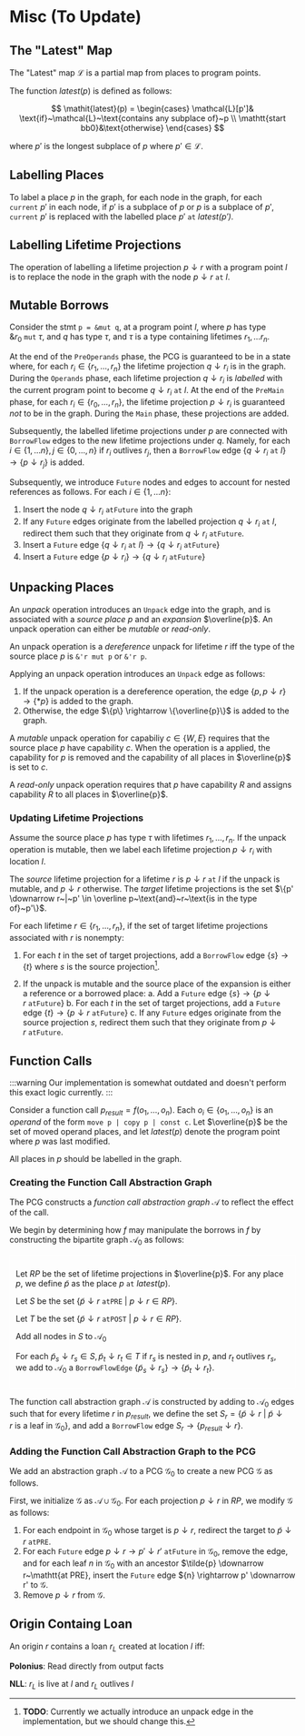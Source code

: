 # Misc (To Update)

## The "Latest" Map

The "Latest" map $\mathcal{L}$ is a partial map from places to program points.

The function $\mathit{latest}(p)$ is defined as follows:

$$
\mathit{latest}(p) = \begin{cases}
\mathcal{L}[p']& \text{if}~\mathcal{L}~\text{contains any subplace of}~p \\
\mathtt{start bb0}&\text{otherwise}
\end{cases}
$$

where $p'$ is the longest subplace of $p$ where $p' \in \mathcal{L}$.


## Labelling Places

To label a place $p$ in the graph, for each node in the graph, for each $\mathtt{current}~p'$ in each node, if $p'$ is a subplace of $p$ or $p$ is a subplace of $p'$, $\mathtt{current}~p'$ is replaced with the labelled place $p'~\mathtt{at}~\mathit{latest(p')}$.


## Labelling Lifetime Projections

The operation of labelling a lifetime projection $p \downarrow r$ with a program point $l$ is to replace the node in the graph with the node $p \downarrow r~\mathtt{at}~l$.

## Mutable Borrows

Consider the stmt `p = &mut q`, at a program point $l$, where $p$ has type $\&r_0 ~\mathtt{mut}~\tau$, and $q$ has type $\tau$, and $\tau$ is a type containing lifetimes $r_1, \ldots r_n$.

At the end of the `PreOperands` phase, the PCG is guaranteed to be in a state where, for each $r_i \in \{r_1, \ldots, r_n\}$ the lifetime projection $q \downarrow r_i$ is in the graph. During the `Operands` phase, each lifetime projection $q \downarrow r_i$ is *labelled* with the current program point to become $q \downarrow r_i ~\mathtt{at}~l$. At the end of the `PreMain` phase, for each $r_i \in \{r_0, \ldots, r_n\}$, the lifetime projection $p\downarrow r_i$ is guaranteed *not* to be in the graph. During the `Main` phase, these projections are added.

Subsequently, the labelled lifetime projections under $p$ are connected with `BorrowFlow` edges to the new lifetime projections under $q$. Namely, for each $i \in \{1, \ldots n\}, j \in \{0, \ldots, n\}$ if $r_i$ outlives $r_j$, then a `BorrowFlow` edge $\{q \downarrow r_i~\mathtt{at}~l\} \rightarrow \{p \downarrow r_j\}$ is added.

Subsequently, we introduce `Future` nodes and edges to account for nested references as follows. For each $i \in \{1, \ldots n\}$:

1. Insert the node $q \downarrow r_i~\mathtt{at Future}$ into the graph
2. If any `Future` edges originate from the labelled projection $q \downarrow r_i~\mathtt{at}~l$, redirect  them such that they originate from $q \downarrow r_i~\mathtt{at Future}$.
3. Insert a `Future` edge $\{q \downarrow r_i~\mathtt{at}~l\} \rightarrow \{q \downarrow r_i~\mathtt{at Future}\}$
4. Insert a `Future` edge $\{p \downarrow r_i\} \rightarrow \{q \downarrow r_i~\mathtt{at Future}\}$

## Unpacking Places

An *unpack* operation introduces an `Unpack` edge into the graph, and is associated with a *source place* $p$ and an *expansion* $\overline{p}$. An unpack operation can either be *mutable* or *read-only*.

An unpack operation is a *dereference* unpack for lifetime $r$ iff the type of the source place *p* is `&'r mut p` or `&'r p`.

Applying an unpack operation introduces an `Unpack` edge as follows:

1. If the unpack operation is a dereference operation, the edge $\{p, p \downarrow r\} \rightarrow \{*p\}$ is added to the graph.
2. Otherwise, the edge $\{p\} \rightarrow \{\overline{p}\}$ is added to the graph.

A *mutable* unpack operation for capabiliy $c \in \{W, E\}$ requires that the source place $p$ have capability $c$. When the operation is a applied, the capability for $p$ is removed and the capability of all places in $\overline{p}$ is set to $c$.

A *read-only* unpack operation requires that $p$ have capability $R$ and assigns capability $R$ to all places in $\overline{p}$.

### Updating Lifetime Projections

Assume the source place $p$ has type $\tau$ with lifetimes $r_1, \ldots, r_n$. If the unpack operation is mutable, then we label each lifetime projection $p\downarrow r_i$ with location $l$.

The *source* lifetime projection for a lifetime $r$ is $p \downarrow r~\mathtt{at}~l$ if the unpack is mutable, and $p\downarrow r$ otherwise. The *target* lifetime projections is the set $\{p' \downarrow r~|~p' \in \overline p~\text{and}~r~\text{is in the type of}~p'\}$.

For each lifetime $r \in \{r_1, \ldots, r_n\}$, if the set of target lifetime projections associated with $r$ is nonempty:

1. For each $t$ in the set of target projections, add a `BorrowFlow` edge $\{s\} \rightarrow \{t\}$ where $s$ is the source projection[^todo].

[^todo]: **TODO**: Currently we actually introduce an unpack edge in the implementation, but we should change this.

2. If the unpack is mutable and the source place of the expansion is either a reference or a borrowed place:
a. Add a `Future` edge $\{s\} \rightarrow \{p \downarrow r~\mathtt{at Future}\}$
b. For each $t$ in the set of target projections, add a `Future` edge $\{t\} \rightarrow \{p \downarrow r~\mathtt{at Future}\}$
c. If any `Future` edges originate from the source projection $s$, redirect  them such that they originate from $p \downarrow r~\mathtt{at Future}$.

## Function Calls

:::warning
Our implementation is somewhat outdated and doesn't perform this exact logic currently.
:::

Consider a function call $p_{\mathit{result}} = f(o_1, \ldots, o_n)$. Each $o_i \in \{o_1, \ldots, o_n\}$ is an *operand* of the form  `move p | copy p | const c`.
Let $\overline{p}$ be the set of moved operand places, and
let $\mathit{latest}(p)$ denote the program point where $p$ was last modified.

All places in $p$ should be labelled in the graph.

### Creating the Function Call Abstraction Graph


The PCG constructs a *function call abstraction graph* $\mathcal{A}$ to reflect the effect of the call.

We begin by determining how $f$ may manipulate the borrows in $f$ by constructing the bipartite graph $\mathcal{A}_0$ as follows:

<div style="padding:10px;border:1px solid #FFF">

Let $RP$ be the set of lifetime projections in $\overline{p}$. For any place $p$, we define $\tilde{p}$ as the place $p~\mathtt{at}~\mathit{latest}(p)$.

Let $S$ be the set $\{\tilde{p} \downarrow r~ \mathtt{at PRE}~|~ p \downarrow r \in RP\}$.

Let $T$ be the set $\{\tilde{p} \downarrow r~ \mathtt{at POST}~|~ p \downarrow r \in RP\}$.

Add all nodes in $S$ to $\mathcal{A}_0$

For each $\tilde{p}_s \downarrow r_s \in S, \tilde{p}_t \downarrow r_t \in T$  if $r_s$ is nested in $p$, and $r_t$ outlives $r_s$, we add to $\mathcal{A}_0$ a `BorrowFlowEdge` $\{\tilde{p}_s \downarrow r_s\} \rightarrow \{\tilde{p}_t \downarrow r_t\}$.

</div>

The function call abstraction graph $\mathcal{A}$ is constructed by adding to $\mathcal{A}_0$ edges such that for every lifetime $r$ in $p_\mathit{result}$, we define the set $S_r = \{\tilde{p} \downarrow r~|~\tilde{p}\downarrow r~\text{is a leaf in}~\mathcal{G}_0 \}$, and add a `BorrowFlow` edge $S_r \rightarrow \{p_\mathit{result} \downarrow r \}$.

### Adding the Function Call Abstraction Graph to the PCG

We add an abstraction graph $\mathcal{A}$ to a PCG $\mathcal{G}_0$ to create a new PCG $\mathcal{G}$ as follows.

First, we initialize $\mathcal{G}$ as $\mathcal{A} \cup \mathcal{G}_0$. For each projection $p \downarrow r$ in $RP$, we modify $\mathcal{G}$ as follows:
1. For each endpoint in $\mathcal{G}_0$ whose target is $p \downarrow r$, redirect the target to $\tilde{p}\downarrow r~\mathtt{at PRE}$.
2. For each `Future` edge $p \downarrow r \rightarrow p' \downarrow r'~\mathtt{at Future}$ in $\mathcal{G}_0$, remove the edge, and for each leaf $n$ in $\mathcal{G}_0$ with an ancestor $\tilde{p} \downarrow r~\mathtt{at PRE}, insert the `Future` edge $\{n\} \rightarrow p' \downarrow r' to $\mathcal{G}$.
3. Remove $p \downarrow r$ from $\mathcal{G}$.

## Origin Containg Loan

An origin $r$ contains a loan $r_L$ created at location $l$ iff:

**Polonius**: Read directly from output facts

**NLL**: $r_L$ is live at $l$ and $r_L$ outlives $l$
